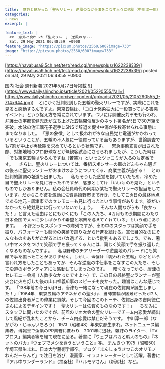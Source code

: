 ```yaml
---
title:  意外と良かった「聖火リレー」　逆風のなか仕事をこなす人々に感動（中川淳一郎）  
categories:
- news
excerpt: |
  
feature_text: |
  ##  意外と良かった「聖火リレー」　逆風のな...
  Sat, 29 May 2021 06:48:59  +0900
feature_image: "https://picsum.photos/2560/600?image=733"
image: "https://picsum.photos/2560/600?image=733"
---
```


[https://hayabusa9.5ch.net/test/read.cgi/mnewsplus/1622238539/](https://hayabusa9.5ch.net/test/read.cgi/mnewsplus/1622238539/)
posted on Sat, 29 May 2021 06:48:59  +0900

<!--more-->

国内 社会 週刊新潮 2021年5月27日号掲載 ![](https://www.dailyshincho.jp/article/2021/05290555/?all=1 [https://www.dailyshincho.com/wp-content/uploads/2021/05/2105290555_1-714x644.jpg)](https://www.dailyshincho.com/wp-content/uploads/2021/05/2105290555_1-714x644.jpg)) 　とにかく批判殺到した五輪の聖火リレーですが、実際にこれを見ると感動するんですよ。東京五輪は、「コロナ感染拡大に一役買っている害悪イベント」という捉え方を常にされています。ついには開催反対デモも行われ、弁護士の宇都宮健児氏が立ち上げた五輪開催反対のネット署名が5日で30万筆を突破。水泳の池江璃花子選手にSNSで辞退を促す中傷が多数寄せられる事態にまでなりました。 「悪の象徴」として扱われがちな自民党と電通がかかわっているということが、五輪の不人気に一役買っている面もありますが、世論調査でも7割が中止か再延期を求めているという状態です。 　緊急事態宣言が出された際、対象地域のプロ野球などが無観客試合にさせられましたが、こうした時は「でも東京五輪はやるんですね（苦笑）」といったツッコミが入るのも定番です。 　さらに、聖火リレーについては、番組スポンサーの車のどんちゃん騒ぎの後ろに聖火ランナーがおまけのようについてくる、商業主義が過ぎる！　との批判的論調の報道も出ました。 　私もそうした感覚を抱いていたため、冷めた目で聖火リレーを見に行ったのですが、感想としては「いいものを見た」というものでしかありません。私の会社員時代の同期が某社で聖火リレーの担当をしています。だからこそ彼を激励に佐賀県嬉野市まで行き、そしてこの日の最終地点である地元・唐津市でのセレモニーも見に行ったという事情があります。彼がいなかったら絶対見には行っていないでしょう。 　そんな人間ながらも「良かった！」と言えた理由はとにもかくにも「この人たち、4カ月もの長期間にわたり日本全国で人々に少しばかりの希望と娯楽を与えてくれている」という点にあります。 　不評だったスポンサーの隊列ですが、車の中のスタッフは笑顔で手を振り、パフォーマーも懸命の笑顔で踊りながら行進を続ける。宣伝目的なのにそんなものをありがたがるとはバカ過ぎる、という批判もあるでしょう。でも、暑い中マスクをつけて笑顔で手を振ってくる人には、同じく笑顔で手を振り返したくなるものなんですよ。 　私は野球のチアリーダーや遊園地のパレードにも笑顔で手を振ったことがありません。しかし、今回は「呪われた五輪」などという言われ方をしたこともあってか、そんな逆風の中仕事をこなすこの人たち、そして沿道のボランティアにも感動してしまったのです。 　暗くなってから、唐津のセレモニー会場（人数少なかったですよ〜）で、この日の最終聖火ランナーが聖火台に火を灯した後の山口祥義知事のスピーチも良かった。趣旨はこんな感じです。 「138年前の今日5月9日、唐津も一緒になって現在の佐賀県が誕生しました！」「1964年、東京五輪のアテネからの聖火は、当時空輸が困難だったが2人の佐賀出身者がこの偉業に貢献。そして今回のこのトーチ、佐賀出身の吉岡徳仁さんによるデザインです！　聖火リレーは佐賀のものなのです！」 　ちなみにスタッフに聞いたのですが、前回のリオ大会の聖火リレーでチーム内恋愛が続出して風紀が乱れたことから、チーム内恋愛は禁止だそうです。 中川淳一郎（なかがわ・じゅんいちろう） 1973（昭和48）年東京都生まれ。ネットニュース編集者。博報堂で企業のPR業務に携わり、2001年に退社。雑誌のライター、「TVブロス」編集者等を経て現在に至る。著書に『ウェブはバカと暇人のもの』『ネットのバカ』『ウェブでメシを食うということ』等。 まんきつ 1975（昭和50）年埼玉県生まれ。日本大学藝術学部卒。ブログ「まんしゅうきつこのオリモノわんだーらんど」で注目を浴び、漫画家、イラストレーターとして活躍。著書に『アル中ワンダーランド』（扶桑社）『ハルモヤさん』（新潮社）など。

